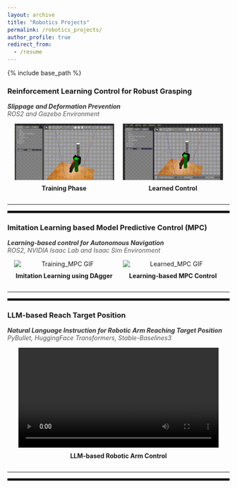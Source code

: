```yaml
---
layout: archive
title: "Robotics Projects"
permalink: /robotics_projects/
author_profile: true
redirect_from:
  - /resume
---
```


{% include base_path %}

<!-- ## Experience -->

### Reinforcement Learning Control for Robust Grasping 
<span style="font-style: italic; font-weight: bold; color: #333;">Slippage and Deformation Prevention</span>  
<span style="font-style: italic; color: #555;">ROS2 and Gazebo Environment</span>  

<div style="display: flex; justify-content: center; align-items: center; gap: 20px;">
  <div style="text-align: center; width: 45%;">
    <img src="/images/Training_cropped.gif" alt="Training GIF" style="width: 100%; display: block; margin: 0 auto;">
    <p style="text-align: center; font-weight: bold; margin-top: 10px;">Training Phase</p>
  </div>
  <div style="text-align: center; width: 45%;">
    <img src="/images/Learned_cropped.gif" alt="Learned GIF" style="width: 100%; display: block; margin: 0 auto;">
    <p style="text-align: center; font-weight: bold; margin-top: 10px;">Learned Control</p>
  </div>
</div>

---
<hr style="border: 2px solid black;">

### **Imitation Learning based Model Predictive Control (MPC)**  
<span style="font-style: italic; font-weight: bold; color: #333;">Learning-based control for Autonomous Navigation</span>  
<span style="font-style: italic; color: #555;">ROS2, NVIDIA Isaac Lab and Isaac Sim Environment</span>  

<div style="display: flex; justify-content: center; align-items: center; gap: 20px;">
  <div style="text-align: center; width: 45%;">
    <img src="/images/Training_Phase_MPC.gif" alt="Training_MPC GIF" style="width: 100%; display: block; margin: 0 auto;">
    <p style="text-align: center; font-weight: bold; margin-top: 10px;">Imitation Learning using DAgger</p>
  </div>
  <div style="text-align: center; width: 45%;">
    <img src="/images/Learned_MPC.gif" alt="Learned_MPC GIF" style="width: 100%; display: block; margin: 0 auto;">
    <p style="text-align: center; font-weight: bold; margin-top: 10px;">Learning-based MPC Control</p>
  </div>
</div>

---
<hr style="border: 2px solid black;">



### **LLM-based Reach Target Position**  
<span style="font-style: italic; font-weight: bold; color: #333;">Natural Language Instruction for Robotic Arm Reaching Target Position</span>  
<span style="font-style: italic; color: #555;">PyBullet, HuggingFace Transformers, Stable-Baselines3</span>  

<div style="display: flex; justify-content: center; align-items: center; gap: 20px;">
  <div style="text-align: center; width: 90%;">
    <video controls style="width: 100%; display: block; margin: 0 auto;">
      <source src="/images/LLM_based_User_language_input_RL.mp4" type="video/mp4">
      Your browser does not support the video tag.
    </video>
    <p style="text-align: center; font-weight: bold; margin-top: 10px;">LLM-based Robotic Arm Control</p>
  </div>
</div>

---
<hr style="border: 2px solid black;">